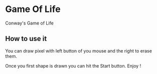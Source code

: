 # Game Of Life
Conway's Game of Life

## How to use it

You can draw pixel with left button of you mouse and the right to erase them.

Once you first shape is drawn you can hit the Start button. Enjoy !